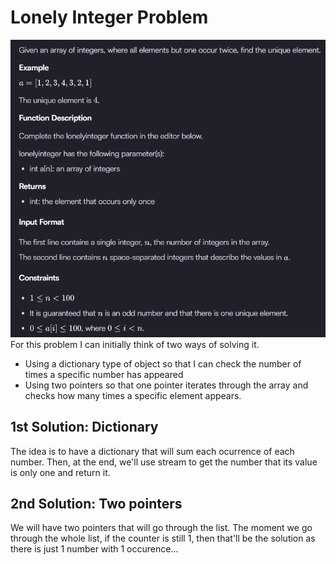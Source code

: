 # Lonely Integer Problem
![Exercise Image](./image.png)
For this problem I can initially think of two ways of solving it.
- Using a dictionary type of object so that I can check the number of times a specific number has appeared
- Using two pointers so that one pointer iterates through the array and checks how many times a specific element appears.

## 1st Solution: Dictionary
The idea is to have a dictionary that will sum each ocurrence of each number. Then, at the end, we'll use  stream to get the number that its value is only one and return it.
## 2nd Solution: Two pointers
We will have two pointers that will go through the list. The moment we go through the whole list, if the counter is still 1, then that'll be the solution as there is just 1 number with 1 occurence...